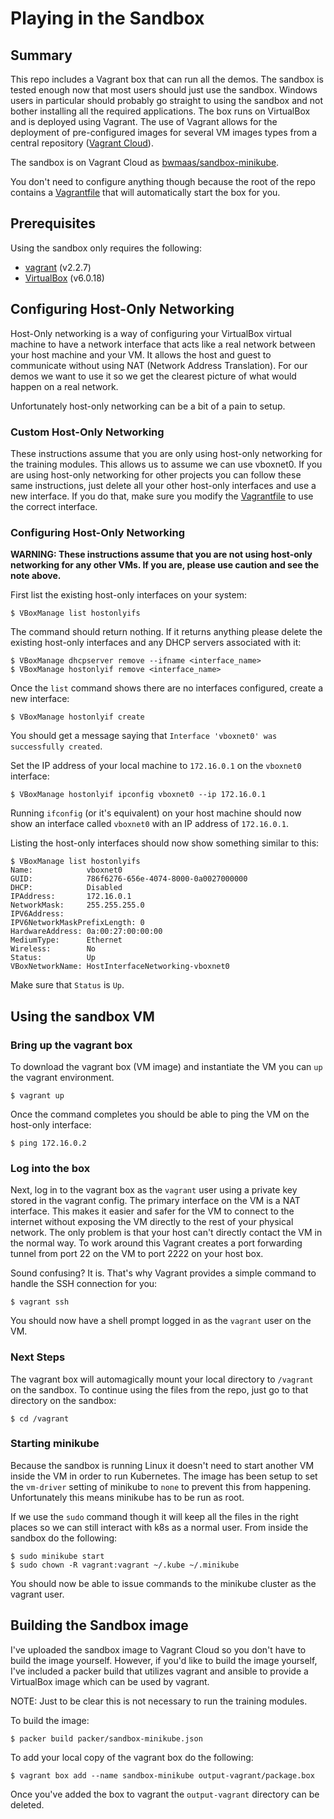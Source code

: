 # Playing in the Sandbox
## Summary
This repo includes a Vagrant box that can run all the demos. The sandbox is
tested enough now that most users should just use the sandbox. Windows users in
particular should probably go straight to using the sandbox and not bother
installing all the required applications. The box runs on VirtualBox and is
deployed using Vagrant. The use of Vagrant allows for the deployment of
pre-configured images for several VM images types from a central repository
([Vagrant Cloud](https://app.vagrantup.com/)).

The sandbox is on Vagrant Cloud as [bwmaas/sandbox-minikube](https://app.vagrantup.com/bwmaas/boxes/sandbox-minikube).

You don't need to configure anything though because the root of the repo
contains a [Vagrantfile](../Vagrantfile) that will automatically start the
box for you.

## Prerequisites
Using the sandbox only requires the following:

* [vagrant](https://www.vagrantup.com/downloads.html) (v2.2.7)
* [VirtualBox](https://www.virtualbox.org/) (v6.0.18)

## Configuring Host-Only Networking
Host-Only networking is a way of configuring your VirtualBox virtual machine to
have a network interface that acts like a real network between your host machine
and your VM. It allows the host and guest to communicate without using NAT
(Network Address Translation). For our demos we want to use it so we get the
clearest picture of what would happen on a real network.

Unfortunately host-only networking can be a bit of a pain to setup.

### Custom Host-Only Networking
These instructions assume that you are only using host-only networking for the
training modules. This allows us to assume we can use vboxnet0. If you are using
host-only networking for other projects you can follow these same instructions,
just delete all your other host-only interfaces and use a new interface. If you
do that, make sure you modify the [Vagrantfile](../Vagrantfile) to use the
correct interface.

### Configuring Host-Only Networking
**WARNING: These instructions assume that you are not using host-only networking
for any other VMs. If you are, please use caution and see the note above.**

First list the existing host-only interfaces on your system:
```
$ VBoxManage list hostonlyifs
```

The command should return nothing. If it returns anything please delete the
existing host-only interfaces and any DHCP servers associated with it:

```
$ VBoxManage dhcpserver remove --ifname <interface_name>
$ VBoxManage hostonlyif remove <interface_name>
```

Once the `list` command shows there are no interfaces configured, create a new
interface:

```
$ VBoxManage hostonlyif create
```

You should get a message saying that `Interface 'vboxnet0' was successfully created`.

Set the IP address of your local machine to `172.16.0.1` on the `vboxnet0`
interface:

```
$ VBoxManage hostonlyif ipconfig vboxnet0 --ip 172.16.0.1
```

Running `ifconfig` (or it's equivalent) on your host machine should now show an
interface called `vboxnet0` with an IP address of `172.16.0.1`.

Listing the host-only interfaces should now show something similar to this:

```
$ VBoxManage list hostonlyifs
Name:            vboxnet0
GUID:            786f6276-656e-4074-8000-0a0027000000
DHCP:            Disabled
IPAddress:       172.16.0.1
NetworkMask:     255.255.255.0
IPV6Address:     
IPV6NetworkMaskPrefixLength: 0
HardwareAddress: 0a:00:27:00:00:00
MediumType:      Ethernet
Wireless:        No
Status:          Up
VBoxNetworkName: HostInterfaceNetworking-vboxnet0
```

Make sure that `Status` is `Up`.

## Using the sandbox VM
### Bring up the vagrant box
To download the vagrant box (VM image) and instantiate the VM you can `up`
the vagrant environment.

```
$ vagrant up
```

Once the command completes you should be able to ping the VM on the host-only
interface:

```
$ ping 172.16.0.2
```

### Log into the box
Next, log in to the vagrant box as the `vagrant` user using a private key
stored in the vagrant config. The primary interface on the VM is a NAT
interface. This makes it easier and safer for the VM to connect to the
internet without exposing the VM directly to the rest of your physical
network. The only problem is that your host can't directly contact the VM
in the normal way. To work around this Vagrant creates a port forwarding
tunnel from port 22 on the VM to port 2222 on your host box.

Sound confusing? It is. That's why Vagrant provides a simple command to
handle the SSH connection for you: 

```
$ vagrant ssh
```

You should now have a shell prompt logged in as the `vagrant` user on the VM.

### Next Steps
The vagrant box will automagically mount your local directory to `/vagrant` on
the sandbox. To continue using the files from the repo, just go to that
directory on the sandbox:

```
$ cd /vagrant
```

### Starting minikube
Because the sandbox is running Linux it doesn't need to start another
VM inside the VM in order to run Kubernetes. The image has been setup
to set the `vm-driver` setting of minikube to `none` to prevent this
from happening. Unfortunately this means minikube has to be run as root.

If we use the `sudo` command though it will keep all the files in the
right places so we can still interact with k8s as a normal user. From
inside the sandbox do the following:

```
$ sudo minikube start
$ sudo chown -R vagrant:vagrant ~/.kube ~/.minikube
```

You should now be able to issue commands to the minikube cluster as the
vagrant user.

## Building the Sandbox image
I've uploaded the sandbox image to Vagrant Cloud so you don't
have to build the image yourself. However, if you'd like to build the image
yourself, I've included a packer build that utilizes vagrant and ansible to
provide a VirtualBox image which can be used by vagrant.

NOTE: Just to be clear this is not necessary to run the training modules.

To build the image:

```
$ packer build packer/sandbox-minikube.json
```

To add your local copy of the vagrant box do the following:

```
$ vagrant box add --name sandbox-minikube output-vagrant/package.box
```

Once you've added the box to vagrant the `output-vagrant` directory can be
deleted.
